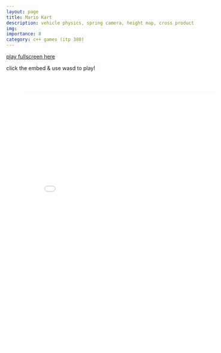 ```yaml
---
layout: page
title: Mario Kart
description: vehicle physics, spring camera, height map, cross product
img:
importance: 8
category: c++ games (itp 380)
---
```


<a href="../../games/mario_kart.html" target="_blank">play fullscreen here</a>

click the embed & use wasd to play!
<embed type="text/html" src="../../games/mario_kart.html"   width="120%" height="800" style="transform: scale(0.85)">
